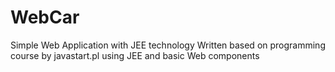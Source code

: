 # WebCar
Simple Web Application with JEE technology
Written based on programming course by javastart.pl using JEE and basic Web components

